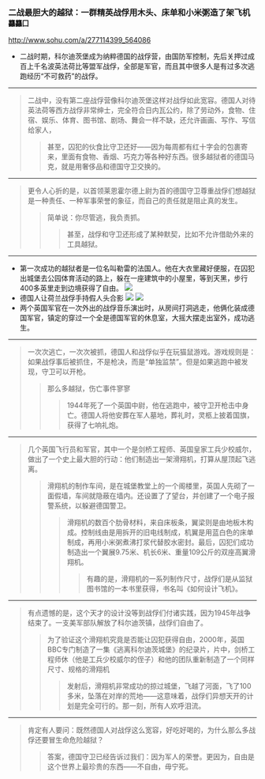 ### 二战最胆大的越狱：一群精英战俘用木头、床单和小米粥造了架飞机`龘龘囗`
http://www.sohu.com/a/277114399_564086
- 二战时期，科尔迪茨堡成为纳粹德国的战俘营，由国防军控制，先后关押过成百上千名波英法荷比等盟军战俘，全部是军官，而且其中很多人是有过多次逃跑经历“不可救药”的战俘。
---
>二战中，没有第二座战俘营像科尔迪茨堡这样对战俘如此宽容。德国人对待英法荷等西方战俘非常绅士，完全符合日内瓦公约，除了劳动外，食物、住宿、娱乐、体育、图书馆、剧场、舞会一样不缺，还允许画画、写作、写信给家人，
>>甚至，囚犯的伙食比守卫还好——因为每周都有红十字会的包裹寄来，里面有食物、香烟、巧克力等各种好东西。很多越狱者的德国马克，就是用奢侈品和德国守卫交换的。
---
>更令人心折的是，以首领莱恩霍尔德上尉为首的德国守卫尊重战俘们想越狱是一种责任、一种军事荣誉的象征，而自己的责任就是阻止真的发生。
>>简单说：你尽管逃，我负责抓。
>>>甚至，战俘和守卫还形成了某种默契，比如不允许借助外来的工具越狱。
---
- 第一次成功的越狱者是一位名叫勒雷的法国人。他在大衣里藏好便服，在囚犯出城堡去公园体育活动的路上，躲在一座建筑中的小屋里，等到天黑，步行400多英里走到边境获得了自由。
![](http://5b0988e595225.cdn.sohucs.com/images/20181122/00ac770ca57c4c40afeb704339664eb2.jpeg)
- 德国人让荷兰战俘手持假人头合影
![](http://5b0988e595225.cdn.sohucs.com/images/20181122/a17f7f78b37d495a9b5c4b961efca7bb.jpeg)
![](http://5b0988e595225.cdn.sohucs.com/images/20181122/d140c09912044a7ba5ca773ca9e2d077.jpeg)
- 两个英国军官在一次外出的战俘音乐演出时，从房间打洞逃走，他俩化装成德国军官，镇定的穿过一个全是德国军官的休息室，大摇大摆走出室外，成功逃生。
---
>一次次逃亡，一次次被抓，德国人和战俘似乎在玩猫鼠游戏。游戏规则是：如果战俘事后被抓住，不是枪决，而是“单独监禁”。但是如果逃跑中被发现，守卫可以开枪。
>>那么多越狱，伤亡事件寥寥
>>>1944年死了一个英国中尉，他在逃跑中，被守卫开枪击中身亡。德国人将他安葬在军人墓地，葬礼时，灵柩上披着国旗，获得了七响礼炮。
---
>几个英国飞行员和军官，其中一个是剑桥工程师、英国皇家工兵少校威尔，做出了一个史上最大胆的行动：他们制造出一架滑翔机，打算从屋顶起飞逃离。
>>滑翔机的制作车间，是在城堡教堂上的一个阁楼里，英国人先砌了一面假墙，车间就隐蔽在墙内。还设置了了望台，并创建了一个电子报警系统，以躲避德国警卫。
>>>滑翔机的数百个肋骨材料，来自床板条，翼梁则是由地板木构成。控制线由是用拆开的旧电线制成，机翼是用蓝白色的床单制成，再用小米粥煮沸打浆代替胶水密封。最后，囚犯们成功制造出一个翼展9.75米、机长6米、重量109公斤的双座高翼滑翔机。
>>>>有趣的是，滑翔机的一系列制作尺寸，战俘们是从监狱图书馆的一本书里获得，书名叫《如何设计飞机》。
---
>有点遗憾的是，这个天才的设计没等到战俘们付诸实践，因为1945年战争结束了。一支美军部队解放了科尔迪茨镇，战俘们自由了。
>>为了验证这个滑翔机究竟是否能让囚犯获得自由，2000年，英国BBC专门制造了一集《逃离科尔迪茨城堡》的纪录片，片中，剑桥工程师休（他是工兵少校威尔的侄子）和他的团队重新制造了一个同样尺寸、规格的滑翔机
>>>发射后，滑翔机非常成功的掠过城堡，飞越了河面，飞了100多米，坠落在对岸的荒地——这意味着，战俘们异想天开的计划是完全可行的。那一刻，所有人欢呼泪流。
---
>肯定有人要问：既然德国人对战俘这么宽容，好吃好喝的，为什么那么多战俘还要冒生命危险越狱？
>>答案，德国守卫已经告诉过我们：因为军人的荣誉。更因为，自由是这个世界上最珍贵的东西——不自由，毋宁死。